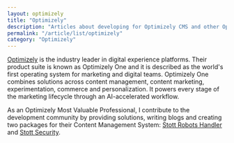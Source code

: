 ```yaml
---
layout: optimizely
title: "Optimizely"
description: "Articles about developing for Optimizely CMS and other Optimizely products."
permalink: "/article/list/optimizely"
category: "Optimizely"
---
```


[Optimizely](https://www.optimizely.com) is the industry leader in digital experience platforms. Their product suite is known as Optimizely One and it is described as the world's first operating system for marketing and digital teams.  Optimizely One combines solutions across content management, content marketing, experimentation, commerce and personalization. It powers every stage of the marketing lifecycle through an AI-accelerated workflow.

As an Optimizely Most Valuable Professional, I contribute to the development community by providing solutions, writing blogs and creating two packages for their Content Management System: [Stott Robots Handler](https://github.com/GeekInTheNorth/Stott.Optimizely.RobotsHandler) and [Stott Security](https://github.com/GeekInTheNorth/Stott.Security.Optimizely).
